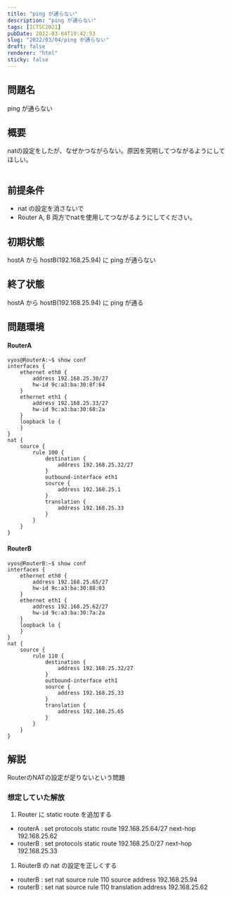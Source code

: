 ```yaml
---
title: "ping が通らない"
description: "ping が通らない"
tags: [ICTSC2021]
pubDate: 2022-03-04T19:42:53
slug: "2022/03/04/ping が通らない"
draft: false
renderer: "html"
sticky: false
---
```



<h2>問題名</h2>



<p>ping が通らない</p>



<h2>概要</h2>



<p>natの設定をしたが、なぜかつながらない。原因を究明してつながるようにしてほしい。</p>



<figure class="wp-block-image"><img decoding="async" src="https://i.imgur.com/kdFCSDS.png.webp" alt=""/></figure>



<h2>前提条件</h2>



<ul><li>nat の設定を消さないで</li><li>Router A, B 両方でnatを使用してつながるようにしてください。</li></ul>



<h2>初期状態</h2>



<p>hostA から hostB(192.168.25.94) に ping が通らない</p>



<h2>終了状態</h2>



<p>hostA から hostB(192.168.25.94) に ping が通る</p>



<h2>問題環境</h2>



<h4>RouterA</h4>


<div class="wp-block-syntaxhighlighter-code "><pre><code>vyos@RouterA:~$ show conf
interfaces {
    ethernet eth0 {
        address 192.168.25.30/27
        hw-id 9c:a3:ba:30:8f:64
    }
    ethernet eth1 {
        address 192.168.25.33/27
        hw-id 9c:a3:ba:30:68:2a
    }
    loopback lo {
    }
}
nat {
    source {
        rule 100 {
            destination {
                address 192.168.25.32/27
            }
            outbound-interface eth1
            source {
                address 192.168.25.1
            }
            translation {
                address 192.168.25.33
            }
        }
    }
}</code></pre></div>


<h4>RouterB</h4>


<div class="wp-block-syntaxhighlighter-code "><pre><code>vyos@RouterB:~$ show conf
interfaces {
    ethernet eth0 {
        address 192.168.25.65/27
        hw-id 9c:a3:ba:30:88:03
    }
    ethernet eth1 {
        address 192.168.25.62/27
        hw-id 9c:a3:ba:30:7a:2a
    }
    loopback lo {
    }
}
nat {
    source {
        rule 110 {
            destination {
                address 192.168.25.32/27
            }
            outbound-interface eth1
            source {
                address 192.168.25.33
            }
            translation {
                address 192.168.25.65
            }
        }
    }
}</code></pre></div>


<h2>解説</h2>



<p>RouterのNATの設定が足りないという問題</p>



<h3>想定していた解放</h3>



<ol><li>Router に static route を追加する</li></ol>



<ul><li>routerA : set protocols static route 192.168.25.64/27 next-hop 192.168.25.62</li><li>routerB : set protocols static route 192.168.25.0/27 next-hop 192.168.25.33</li></ul>



<ol><li>RouterB の nat の設定を正しくする</li></ol>



<ul><li>routerB : set nat source rule 110 source address 192.168.25.94</li><li>routerB : set nat source rule 110 translation address 192.168.25.62</li></ul>
